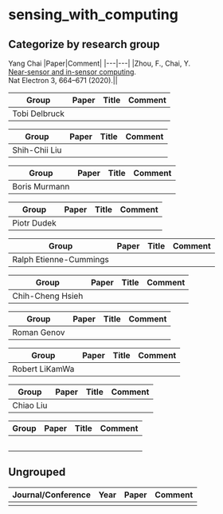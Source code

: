 # sensing_with_computing
## Categorize by research group
Yang Chai
|Paper|Comment|
|---|---|
|Zhou, F., Chai, Y.  
[Near-sensor and in-sensor computing](https://doi.org/10.1038/s41928-020-00501-9).  
Nat Electron 3, 664–671 (2020).||

|Group|Paper|Title|Comment|
|---|---|---|---|
|Tobi Delbruck||||

|Group|Paper|Title|Comment|
|---|---|---|---|
|Shih-Chii Liu||||

|Group|Paper|Title|Comment|
|---|---|---|---|
|Boris Murmann||||

|Group|Paper|Title|Comment|
|---|---|---|---|
|Piotr Dudek||||

|Group|Paper|Title|Comment|
|---|---|---|---|
|Ralph Etienne-Cummings||||

|Group|Paper|Title|Comment|
|---|---|---|---|
|Chih-Cheng Hsieh||||

|Group|Paper|Title|Comment|
|---|---|---|---|
|Roman Genov||||

|Group|Paper|Title|Comment|
|---|---|---|---|
|Robert LiKamWa||||

|Group|Paper|Title|Comment|
|---|---|---|---|
|Chiao Liu||||

|Group|Paper|Title|Comment|
|---|---|---|---|
|||||
|||||
|||||
|||||
|||||

## Ungrouped
|Journal/Conference|Year|Paper|Comment|
|---|---|---|---|
|||||
